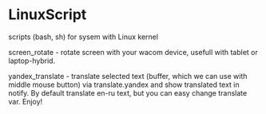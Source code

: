 # LinuxScript
scripts (bash, sh) for sysem with Linux kernel

screen_rotate - rotate screen with your wacom device, usefull with tablet or laptop-hybrid.

yandex_translate  - translate selected text (buffer, which we can use with middle mouse button) via translate.yandex and show translated text in notify. By default translate en-ru text, but you can easy change translate var. Enjoy! 
